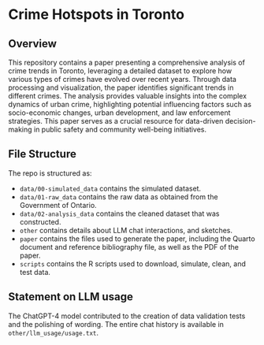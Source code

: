 # Crime Hotspots in Toronto

## Overview
This repository contains a paper presenting a comprehensive analysis of crime trends in Toronto, leveraging a detailed dataset to explore how various types of crimes have evolved over recent years. Through data processing and visualization, the paper identifies significant trends in different crimes. The analysis provides valuable insights into the complex dynamics of urban crime, highlighting potential influencing factors such as socio-economic changes, urban development, and law enforcement strategies. This paper serves as a crucial resource for data-driven decision-making in public safety and community well-being initiatives.

## File Structure
The repo is structured as:

-   `data/00-simulated_data` contains the simulated dataset.
-   `data/01-raw_data` contains the raw data as obtained from the Government of Ontario.
-   `data/02-analysis_data` contains the cleaned dataset that was constructed.
-   `other` contains details about LLM chat interactions, and sketches.
-   `paper` contains the files used to generate the paper, including the Quarto document and reference bibliography file, as well as the PDF of the paper.
-   `scripts` contains the R scripts used to download, simulate, clean, and test data.

## Statement on LLM usage
The ChatGPT-4 model contributed to the creation of data validation tests and the polishing of wording. The entire chat history is available in `other/llm_usage/usage.txt`.
